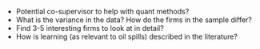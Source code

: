 * Potential co-supervisor to help with quant methods?
* What is the variance in the data? How do the firms in the sample differ?
* Find 3-5 interesting firms to look at in detail?
* How is learning (as relevant to oil spills) described in the literature?
